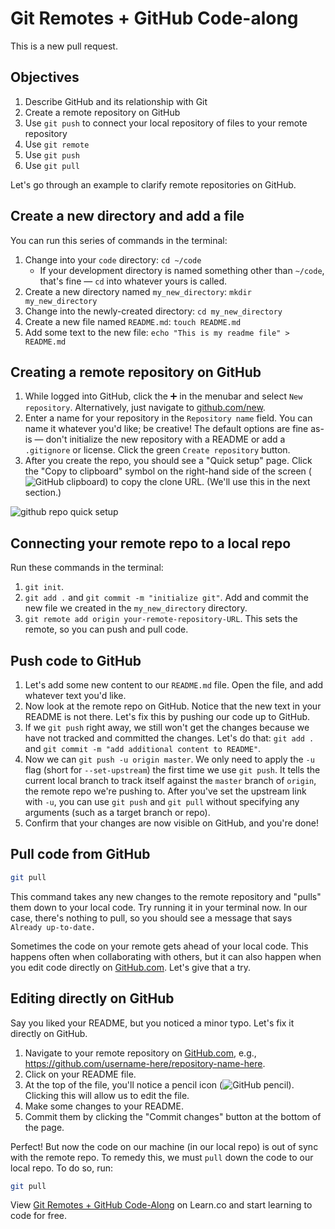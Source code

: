 # Git Remotes + GitHub Code-along
This is a new pull request.
## Objectives
1. Describe GitHub and its relationship with Git
2. Create a remote repository on GitHub
3. Use `git push` to connect your local repository of files to your remote repository
4. Use `git remote`
5. Use `git push`
6. Use `git pull`

Let's go through an example to clarify remote repositories on GitHub.

## Create a new directory and add a file
You can run this series of commands in the terminal:
1. Change into your `code` directory: `cd ~/code`
    - If your development directory is named something other than `~/code`, that's fine — `cd` into whatever yours is called.
2. Create a new directory named `my_new_directory`: `mkdir my_new_directory`
3. Change into the newly-created directory: `cd my_new_directory`
4. Create a new file named `README.md`: `touch README.md`
5. Add some text to the new file: `echo "This is my readme file" > README.md`

## Creating a remote repository on GitHub
1. While logged into GitHub, click the :heavy_plus_sign: in the menubar and select `New repository`. Alternatively, just navigate to [github.com/new](https://github.com/new).
2. Enter a name for your repository in the `Repository name` field. You can name it whatever you'd like; be creative! The default options are fine as-is — don't initialize the new repository with a README or add a `.gitignore` or license. Click the green `Create repository` button.
3. After you create the repo, you should see a "Quick setup" page. Click the "Copy to clipboard" symbol on the right-hand side of the screen (![GitHub clipboard](http://i.imgur.com/M8ihFoJ.png)) to copy the clone URL. (We'll use this in the next section.)

![github repo quick setup](https://curriculum-content.s3.amazonaws.com/web-development/enough-git-for-learn-co/github_quick_setup.png)

## Connecting your remote repo to a local repo
Run these commands in the terminal:
1. `git init`.
2. `git add .` and `git commit -m "initialize git"`. Add and commit the new file we created in the `my_new_directory` directory.
3. `git remote add origin your-remote-repository-URL`. This sets the remote, so you can push and pull code.

## Push code to GitHub
1. Let's add some new content to our `README.md` file. Open the file, and add whatever text you'd like.
2. Now look at the remote repo on GitHub. Notice that the new text in your README is not there. Let's fix this by pushing our code up to GitHub.
3. If we `git push` right away, we still won't get the changes because we have not tracked and committed the changes. Let's do that: `git add .` and `git commit -m "add additional content to README"`.
4. Now we can `git push -u origin master`. We only need to apply the `-u` flag (short for `--set-upstream`) the first time we use `git push`. It tells the current local branch to track itself against the `master` branch of `origin`, the remote repo we're pushing to. After you've set the upstream link with `-u`, you can use `git push` and `git pull` without specifying any arguments (such as a target branch or repo).
5. Confirm that your changes are now visible on GitHub, and you're done!

## Pull code from GitHub
```bash
git pull
```

This command takes any new changes to the remote repository and "pulls" them down to your local code. Try running it in your terminal now. In our case, there's nothing to pull, so you should see a message that says `Already up-to-date.`

Sometimes the code on your remote gets ahead of your local code. This happens often when collaborating with others, but it can also happen when you edit code directly on [GitHub.com](https://github.com/). Let's give that a try.

## Editing directly on GitHub
Say you liked your README, but you noticed a minor typo. Let's fix it directly on GitHub.

1. Navigate to your remote repository on [GitHub.com](https://github.com/), e.g., https://github.com/username-here/repository-name-here.
2. Click on your README file.
3. At the top of the file, you'll notice a pencil icon (![GitHub pencil](http://i.imgur.com/J3HiLhO.png)). Clicking this will allow us to edit the file.
4. Make some changes to your README.
5. Commit them by clicking the "Commit changes" button at the bottom of the page.

Perfect! But now the code on our machine (in our local repo) is out of sync with the remote repo. To remedy this, we must `pull` down the code to our local repo. To do so, run:

```bash
git pull
``` 

<p data-visibility='hidden'>View <a href='https://learn.co/lessons/git-remote-code-along' title='Git Remotes + GitHub Code-Along'>Git Remotes + GitHub Code-Along</a> on Learn.co and start learning to code for free.</p>
